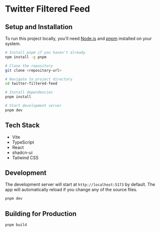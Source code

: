 # Twitter Filtered Feed

## Setup and Installation

To run this project locally, you'll need [Node.js](https://nodejs.org) and [pnpm](https://pnpm.io) installed on your system.

```sh
# Install pnpm if you haven't already
npm install -g pnpm

# Clone the repository
git clone <repository-url>

# Navigate to project directory
cd twitter-filtered-feed

# Install dependencies
pnpm install

# Start development server
pnpm dev
```

## Tech Stack

- Vite
- TypeScript
- React
- shadcn-ui
- Tailwind CSS

## Development

The development server will start at `http://localhost:5173` by default. The app will automatically reload if you change any of the source files.

```sh
pnpm dev
```

## Building for Production

```sh
pnpm build
```
